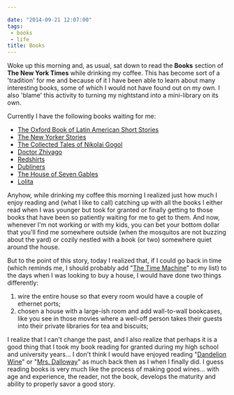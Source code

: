 ```yaml
---

date: "2014-09-21 12:07:00"
tags:
 - books
 - life
title: Books
---
```


Woke up this morning and, as usual, sat down to read the **Books**
section of **The New York Times** while drinking my coffee. This has
become sort of a \'tradition\' for me and because of it I have been able
to learn about many interesting books, some of which I would not have
found out on my own. I also \'blame\' this activity to turning my
nightstand into a mini-library on its own.

Currently I have the following books waiting for me:

-   [The Oxford Book of Latin American Short
    Stories](https://www.goodreads.com/book/show/19651089-the-oxford-book-of-latin-american-short-stories?ac=1)
-   [The New Yorker
    Stories](https://www.goodreads.com/book/show/7841455-the-new-yorker-stories?ac=1)
-   [The Collected Tales of Nikolai
    Gogol](https://www.goodreads.com/book/show/252981.The_Collected_Tales_of_Nikolai_Gogol?ac=1)
-   [Doctor
    Zhivago](https://www.goodreads.com/book/show/130440.Doctor_Zhivago?from_search=true)
-   [Redshirts](https://www.goodreads.com/book/show/13055592-redshirts?ac=1)
-   [Dubliners](https://www.goodreads.com/book/show/11012.Dubliners?ac=1)
-   [The House of Seven
    Gables](https://www.goodreads.com/book/show/90192.The_House_of_the_Seven_Gables?ac=1)
-   [Lolita](Lolita)

Anyhow, while drinking my coffee this morning I realized just how much I
enjoy reading and (what I like to call) catching up with all the books I
either read when I was younger but took for granted or finally getting
to those books that have been so patiently waiting for me to get to
them. And now, whenever I\'m not working or with my kids, you can bet
your bottom dollar that you\'ll find me somewhere outside (when the
mosquitos are not buzzing about the yard) or cozily nestled with a book
(or two) somewhere quiet around the house.

But to the point of this story, today I realized that, if I could go
back in time (which reminds me, I should probably add \"[The Time
Machine](https://www.goodreads.com/book/show/2493.The_Time_Machine?ac=1)\"
to my list) to the days when I was looking to buy a house, I would have
done two things differently:

1.  wire the entire house so that every room would have a couple of
    ethernet ports;
2.  chosen a house with a large-ish room and add wall-to-wall bookcases,
    like you see in those movies where a well-off person takes their
    guests into their private libraries for tea and biscuits;

I realize that I can\'t change the past, and I also realize that perhaps
it is a good thing that I took my book reading for granted during my
high school and university years\... I don\'t think I would have enjoyed
reading \"[Dandelion
Wine](https://www.goodreads.com/book/show/50033.Dandelion_Wine?ac=1)\"
or \"[Mrs.
Dalloway](https://www.goodreads.com/book/show/14942.Mrs_Dalloway?from_search=true)\"
as much back then as I when I finally did. I guess reading books is very
much like the process of making good wines\... with age and experience,
the reader, not the book, develops the maturity and ability to properly
savor a good story.
